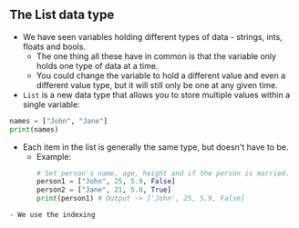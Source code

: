 ## The List data type
- We have seen variables holding different types of data - strings, ints, floats and bools.
	- The one thing all these have in common is that the variable only holds one type of data at a time. 
	- You could change the variable to hold a different value and even a different value type, but it will still only be one at any given time.
-  `List` is a new data type that allows you to store multiple values within a single variable:
  ```python
  names = ["John", "Jane"]
  print(names)
```
- Each item in the list is generally the same type, but doesn't have to be.
	- Example:
	  ```python
	  # Set person's name, age, height and if the person is married.
	  person1 = ["John", 25, 5.9, False]
	  person2 = ["Jane", 21, 5.0, True]
	  print(person1) # Output -> ['John', 25, 5.9, False]
```
- We use the indexing 